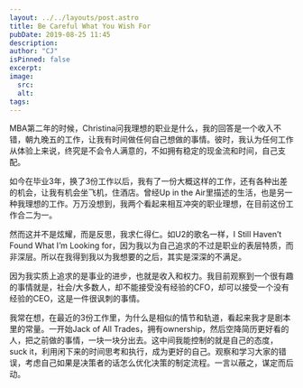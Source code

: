 ```yaml
---
layout: ../../layouts/post.astro
title: Be Careful What You Wish For
pubDate: 2019-08-25 11:45
description: 
author: "CJ"
isPinned: false
excerpt: 
image:
  src:
  alt:
tags: 
---
```

MBA第二年的时候，Christina问我理想的职业是什么，我的回答是一个收入不错，朝九晚五的工作，让我有时间做任何自己想做的事情。彼时，我认为任何工作从体验上来说，终究是不会令人满意的，不如拥有稳定的现金流和时间，自己支配。

如今在毕业3年，换了3份工作以后，我有了一份大概这样的工作，还有各种出差的机会，让我有机会坐飞机，住酒店。曾经Up in the Air里描述的生活，也是另一种我理想的工作。万万没想到，我两个看起来相互冲突的职业理想，在目前这份工作合二为一。

然而这并不是炫耀，而是反思，我求仁得仁。如U2的歌名一样，I Still Haven’t Found What I’m Looking for，因为我以为自己追求的不过是职业的表层特质，而非深层。所以在我得到我以为我想要的之后，其实是深深的不满足。

因为我实质上追求的是事业的进步，也就是收入和权力。我目前观察到一个很有趣的事情就是，社会/大多数人，却不能接受没有经验的CFO，却可以接受一个没有经验的CEO，这是一件很讽刺的事情。

我常在想，在最近的3份工作里，为什么是相似的情节和轨道，看起来我才是剧本里的常量。一开始Jack of All Trades，拥有ownership，然后空降简历更好看的人，把之前做的事情，一块一块分出去。这中间我能控制的就是自己的态度，suck it，利用闲下来的时间思考和执行，成为更好的自己。观察和学习大家的错误，考虑自己如果是决策者的话怎么优化决策的制定流程。一言以蔽之，谋定而后动。